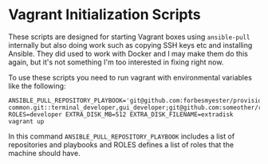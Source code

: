 # Vagrant Initialization Scripts

These scripts are designed for starting Vagrant boxes using `ansible-pull` internally but also doing work such as copying SSH keys etc and installing Ansible. They did used to work with Docker and I may make them do this again, but it's not something I'm too interested in fixing right now.

To use these scripts you need to run vagrant with environmental variables like the following:

    ANSIBLE_PULL_REPOSITORY_PLAYBOOK='git@github.com:forbesmyester/provisioning-common.git::terminal_developer,gui_developer;git@github.com:someother/repository::another_playbook' ROLES=developer EXTRA_DISK_MB=512 EXTRA_DISK_FILENAME=extradisk vagrant up

In this command `ANSIBLE_PULL_REPOSITORY_PLAYBOOK` includes a list of repositories and playbooks and ROLES defines a list of roles that the machine should have.

